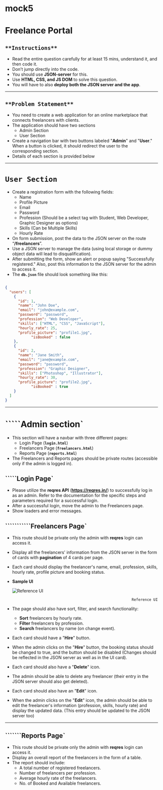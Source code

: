 # mock5

# Freelance Portal

## `**Instructions**`

- Read the entire question carefully for at least 15 mins, understand it, and then code it.
- Don’t jump directly into the code.
- You should use **JSON-server** for this.
- Use **HTML, CSS, and JS DOM** to solve this question.
- You will have to also **deploy both the JSON server and the app**.

---

## `**Problem Statement**`

- You need to create a web application for an online marketplace that connects freelancers with clients.
- The application should have two sections
    - Admin Section
    - User Section
- Create a navigation bar with two buttons labeled "**Admin**" and "**User**." When a button is clicked, it should redirect the user to the corresponding section.
- Details of each section is provided below

---

# **`User Section`**

- Create a registration form with the following fields:
    - Name
    - Profile Picture
    - Email
    - Password
    - Profession (Should be a select tag with Student, Web Developer, Graphic Designer as options)
    - Skills (Can be Multiple Skills)
    - Hourly Rate
- On form submission, post the data to the JSON server on the route “**/freelancers**”.
- Use a JSON server to manage the data (using local storage or dummy object data will lead to disqualification).
- After submitting the form, show an alert or popup saying "Successfully registered." Also, post this information to the JSON server for the admin to access it.
- The **`db.json`** file should look something like this:

```json

{
  "users": [
    {
      "id": 1,
      "name": "John Doe",
      "email": "john@example.com",
      "password": "password",
      "profession": "Web Developer",
      "skills": ["HTML", "CSS", "JavaScript"],
      "hourly_rate": 25,
      "profile_picture": "profile1.jpg",
			"isBooked" : false
    },
    {
      "id": 2,
      "name": "Jane Smith",
      "email": "jane@example.com",
      "password": "password",
      "profession": "Graphic Designer",
      "skills": ["Photoshop", "Illustrator"],
      "hourly_rate": 30,
      "profile_picture": "profile2.jpg",
			"isBooked" : true
    }
  ]
}
```

---

# `````Admin **section**`

- This section will have a navbar with three different pages:
    - Login Page (**`login.html`**)
    - Freelancers Page (**`freelancers.html`**)
    - Reports Page (**`reports.html`**)
- The Freelancers and Reports pages should be private routes (accessible only if the admin is logged in).

## `````Login **Page**`

- Please utilize the **reqres API** (**https://reqres.in/**) to successfully log in as an admin. Refer to the documentation for the specific steps and parameters required for a successful login.
- After a successful login, move the admin to the Freelancers page.
- Show loaders and error messages.

## ```````````Freelancers **Page**`

- This route should be private only the admin with **reqres** login can access it.
- Display all the freelancers' information from the JSON server in the form of cards with **pagination** of 4 cards per page.
- Each card should display the freelancer's name, email, profession, skills, hourly rate, profile picture and booking status.
- **Sample UI**
    
    ![                                                         Reference UI](https://s3-us-west-2.amazonaws.com/secure.notion-static.com/00561075-1e16-4cad-991d-5a810c4827f9/UI_Reference.png)
    
                                                             Reference UI
    
- The page should also have sort, filter, and search functionality:
    - **Sort** freelancers by hourly rate.
    - **Filter** freelancers by profession.
    - **Search** freelancers by name (on change event).
- Each card should have a "**Hire**" button.
- When the admin clicks on the "**Hire**" button, the booking status should be changed to true, and the button should be disabled (Changes should be reflected in the JSON server as well as in the UI card).
- Each card should also have a "**Delete**" icon.
- The admin should be able to delete any freelancer (their entry in the JSON server should also get deleted).
- Each card should also have an "**Edit**" icon.
- When the admin clicks on the "**Edit**" icon, the admin should be able to edit the freelancer's information (profession, skills, hourly rate) and display the updated data. (This entry should be updated to the JSON server too)

---

## ```````Reports **Page**`

- This route should be private only the admin with **reqres** login can access it.
- Display an overall report of the freelancers in the form of a table.
- The report should include:
    - A total number of registered freelancers.
    - Number of freelancers per profession.
    - Average hourly rate of the freelancers.
    - No. of Booked and Available freelancers.
